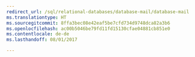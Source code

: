 ```yaml
--- 
redirect_url: /sql/relational-databases/database-mail/database-mail
ms.translationtype: HT
ms.sourcegitcommit: 8ffa3bec08e42eaf5be7cfd734d9748dca82a3b6
ms.openlocfilehash: ac00b5046be79fd11fd15130cfae04881cb851e0
ms.contentlocale: de-de
ms.lasthandoff: 08/01/2017

--- 
```


